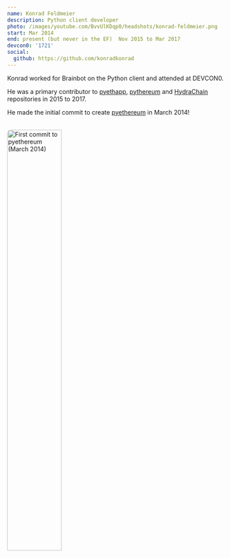```yaml
---
name: Konrad Feldmeier
description: Python client developer
photo: /images/youtube.com/BvvUlKDqp0/headshots/konrad-feldmeier.png
start: Mar 2014
end: present (but never in the EF)  Nov 2015 to Mar 2017
devcon0: '1721'
social:
  github: https://github.com/konradkonrad
---
```


Konrad worked for Brainbot on the Python client and attended at DEVCON0.

He was a primary contributor to [pyethapp](https://github.com/ethereum/pyethapp/commits?author=konradkonrad), [pythereum](https://github.com/ethereum/pyethereum/commits?author=konradkonrad) and [HydraChain](https://github.com/HydraChain/hydrachain/commits?author=konradkonrad) repositories in 2015 to 2017.

He made the initial commit to create [pyethereum](https://github.com/ethereum/pyethereum/commit/36c3668d9989ada69c26e3c6f965802f0e48720e) in March 2014!

<img src="/images/github.com/2025.09.04/ethereum_pyethereum@36c3668.png" alt="First commit to pyethereum (March 2014)" style="width: 50%; border-radius: 8px; margin: 18px 0;" />
